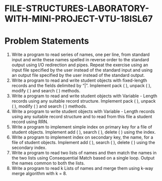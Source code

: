 # FILE-STRUCTURES-LABORATORY-WITH-MINI-PROJECT-VTU-18ISL67
# Problem Statements
1. Write a program to read series of names, one per line, from standard input and write these names spelled in reverse order to the standard output using I/O redirection and pipes. Repeat the exercise using an input file specified by the user instead of the standard input and using an output file specified by the user instead of the standard output.
2. Write a program to read and write student objects with fixed-length records and the fields delimited by “|”. Implement pack ( ), unpack ( ), modify ( ) and search ( ) methods.
3. Write a program to read and write student objects with Variable - Length records using any suitable record structure. Implement pack ( ), unpack ( ), modify ( ) and search ( ) methods.
4. Write a program to write student objects with Variable - Length records using any suitable record structure and to read from this file a student record using RRN.
5. Write a program to implement simple index on primary key for a file of student objects. Implement add ( ), search ( ), delete ( ) using the index.
6. Write a program to implement index on secondary key, the name, for a file of student objects. Implement add ( ), search ( ), delete ( ) using the secondary index.
7. Write a program to read two lists of names and then match the names in the two lists using Consequential Match based on a single loop. Output the names common to both the lists.
8. Write a program to read k Lists of names and merge them using k-way merge algorithm with k = 8.
